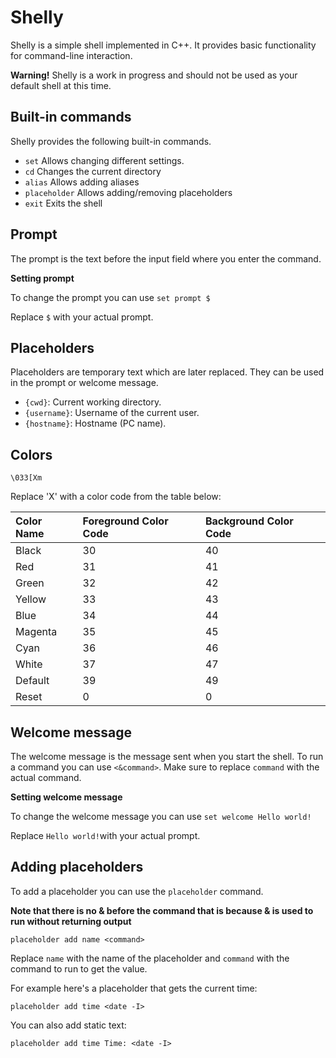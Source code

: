 # Shelly

Shelly is a simple shell implemented in C++. It provides basic functionality for command-line interaction.

**Warning!** Shelly is a work in progress and should not be used as your default shell at this time.

## Built-in commands

Shelly provides the following built-in commands.

- `set` Allows changing different settings.
- `cd` Changes the current directory
- `alias` Allows adding aliases
- `placeholder` Allows adding/removing placeholders
- `exit` Exits the shell

## Prompt

The prompt is the text before the input field where you enter the command.

**Setting prompt**

To change the prompt you can use `set prompt $ `

Replace `$` with your actual prompt.

## Placeholders

Placeholders are temporary text which are later replaced. They can be used in the prompt or welcome message.

- `{cwd}`: Current working directory.
- `{username}`: Username of the current user.
- `{hostname}`: Hostname (PC name).

## Colors

`\033[Xm`

Replace 'X' with a color code from the table below:

| Color Name | Foreground Color Code | Background Color Code |
| :--------- | :-------------------- | :-------------------- |
| Black      | 30                    | 40                    |
| Red        | 31                    | 41                    |
| Green      | 32                    | 42                    |
| Yellow     | 33                    | 43                    |
| Blue       | 34                    | 44                    |
| Magenta    | 35                    | 45                    |
| Cyan       | 36                    | 46                    |
| White      | 37                    | 47                    |
| Default    | 39                    | 49                    |
| Reset      | 0                     | 0                     |

## Welcome message

The welcome message is the message sent when you start the shell. To run a command you can use `<&command>`. Make sure to replace `command` with the actual command.

**Setting welcome message**

To change the welcome message you can use `set welcome Hello world!`

Replace `Hello world!`with your actual prompt.

## Adding placeholders

To add a placeholder you can use the `placeholder` command.

**Note that there is no & before the command that is because & is used to run without returning output**

`placeholder add name <command>`

Replace `name` with the name of the placeholder and `command` with the command to run to get the value.

For example here's a placeholder that gets the current time:

`placeholder add time <date -I>`

You can also add static text:

`placeholder add time Time: <date -I>`
